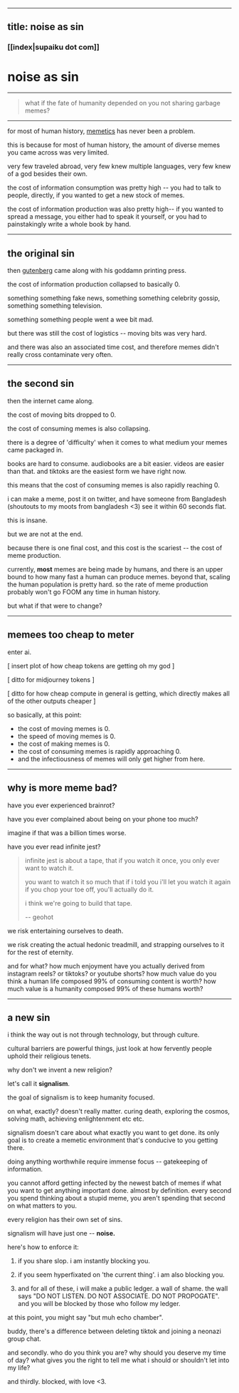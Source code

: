 
---
title: noise as sin
---

### [[index|supaiku dot com]]

<h1 href="" onclick="document.getElementById('darkmode-toggle').click(); return false;">
noise as sin
</h1>


---
> what if the fate of humanity depended on you not sharing garbage memes?
---


for most of human history, [memetics](https://en.wikipedia.org/wiki/Memetics) has never been a problem.

this is because for most of human history, the amount of diverse memes you came across was very limited.

very few traveled abroad, very few knew multiple languages, very few knew of a god besides their own.

the cost of information consumption was pretty high -- you had to talk to people, directly, if you wanted to get a new stock of memes.

the cost of information production was also pretty high-- if you wanted to spread a message, you either had to speak it yourself, or you had to painstakingly write a whole book by hand.


---

## the original sin

then [gutenberg](https://en.wikipedia.org/wiki/Johannes_Gutenberg) came along with his goddamn printing press.

the cost of information production collapsed to basically 0.

something something fake news, something something celebrity gossip, something something television.

something something people went a wee bit mad.

but there was still the cost of logistics -- moving bits was very hard.

and there was also an associated time cost, and therefore memes didn't really cross contaminate very often.

---


## the second sin

then the internet came along.

the cost of moving bits dropped to 0.

the cost of consuming memes is also collapsing.

there is a degree of 'difficulty' when it comes to what medium your memes came packaged in.

books are hard to consume. audiobooks are a bit easier. videos are easier than that. and tiktoks are the easiest form we have right now.

this means that the cost of consuming memes is also rapidly reaching 0.

i can make a meme, post it on twitter, and have someone from Bangladesh (shoutouts to my moots from bangladesh <3) see it within 60 seconds flat.

this is insane.

but we are not at the end.

because there is one final cost, and this cost is the scariest -- the cost of meme production.

currently, **most** memes are being made by humans, and there is an upper bound to how many fast a human can produce memes. beyond that, scaling the human population is pretty hard. so the rate of meme production probably won't go FOOM any time in human history.

but what if that were to change?

---

## memees too cheap to meter

enter ai.

[ insert plot of how cheap tokens are getting oh my god ]

[ ditto for midjourney tokens ]

[ ditto for how cheap compute in general is getting, which directly makes all of the other outputs cheaper ]

so basically, at this point:

- the cost of moving memes is 0.
- the speed of moving memes is 0.
- the cost of making memes is 0.
- the cost of consuming memes is rapidly approaching 0.
- and the infectiousness of memes will only get higher from here.


---

## why is more meme bad?

have you ever experienced brainrot?

have you ever complained about being on your phone too much?

imagine if that was a billion times worse.

have you ever read infinite jest?

>infinite jest is about a tape, that if you watch it once, you only ever want to watch it. 
>
>you want to watch it so much that if i told you i'll let you watch it again if you chop your toe off, you'll actually do it.
>
>i think we're going to build that tape.
>
> -- geohot

we risk entertaining ourselves to death.

we risk creating the actual hedonic treadmill, and strapping ourselves to it for the rest of eternity.

and for what? how much enjoyment have you actually derived from instagram reels? or tiktoks? or youtube shorts? how much value do you think a human life composed 99% of consuming content is worth? how much value is a humanity composed 99% of these humans worth?


---

## a new sin

i think the way out is not through technology, but through culture.

cultural barriers are powerful things, just look at how fervently people uphold their religious tenets.

why don't we invent a new religion?

let's call it **signalism**.

the goal of signalism is to keep humanity focused.

on what, exactly? doesn't really matter. curing death, exploring the cosmos, solving math, achieving enlightenment etc etc.

signalism doesn't care about what exactly you want to get done. its only goal is to create a memetic environment that's conducive to you getting there.

doing anything worthwhile require immense focus -- gatekeeping of information.

you cannot afford getting infected by the newest batch of memes if what you want to get anything important done. almost by definition. every second you spend thinking about a stupid meme, you aren't spending that second on what matters to you.

every religion has their own set of sins.

signalism will have just one -- **noise.**

here's how to enforce it:

1. if you share slop. i am instantly blocking you.

2. if you seem hyperfixated on 'the current thing'. i am also blocking you.

3. and for all of these, i will make a public ledger. a wall of shame. the wall says "DO NOT LISTEN. DO NOT ASSOCIATE. DO NOT PROPOGATE". and you will be blocked by those who follow my ledger.

at this point, you might say "but muh echo chamber".

buddy, there's a difference between deleting tiktok and joining a neonazi group chat.

and secondly. who do you think you are? why should you deserve my time of day? what gives you the right to tell me what i should or shouldn't let into my life?

and thirdly. blocked, with love <3.
